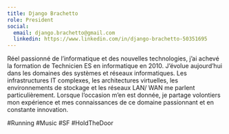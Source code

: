 ```yaml
---
title: Django Brachetto
role: President
social:
  email: django.brachetto@gmail.com
  linkedin: https://www.linkedin.com/in/django-brachetto-50351695
---
```


Réel passionné de l’informatique et des nouvelles technologies, j’ai achevé la formation de Technicien ES en informatique en 2010. J’évolue aujourd’hui dans les domaines des systèmes et réseaux informatiques. Les infrastructures IT complexes, les architectures virtuelles, les environnements de stockage et les réseaux LAN/ WAN me parlent particulièrement. Lorsque l’occasion m’en est donnée, je partage volontiers mon expérience et mes connaissances de ce domaine passionnant et en constante innovation.

#Running #Music #SF #HoldTheDoor

